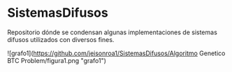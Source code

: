 # SistemasDifusos
Repositorio dónde se condensan algunas implementaciones de sistemas difusos utilizados con diversos fines.

![grafo1](https://github.com/jeisonroa1/SistemasDifusos/Algoritmo Genetico BTC Problem/figura1.png "grafo1")
